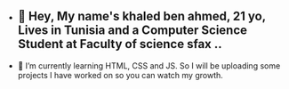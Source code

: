



-  ## 👋 Hey, My name's khaled ben ahmed, 21 yo, Lives in Tunisia and a Computer Science Student at Faculty of science sfax ..
- 🌱 I’m currently learning HTML, CSS and JS. So I will be uploading some projects I have worked on so you can watch my growth.

